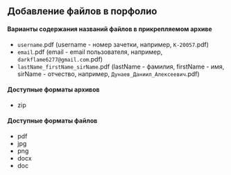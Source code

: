 ## **Добавление файлов в порфолио**
#### Варианты содержания названий файлов в прикрепляемом архиве
- `username`.pdf (username - номер зачетки, например, `К-20057`.pdf)
- `email`.pdf (email - email пользователя, например, `darkflame6277@gmail.com`.pdf)
- `lastName_firstName_sirName`.pdf (lastName - фамилия, firstName - имя, sirName - отчество, например, `Дунаев_Даниил_Алексеевич`.pdf)
#### Доступные форматы архивов
- zip
#### Доступные форматы файлов
- pdf
- jpg
- png
- docx
- doc
